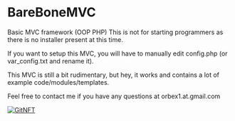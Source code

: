 BareBoneMVC
===========

Basic MVC framework (OOP PHP)
This is not for starting programmers as there is no installer present at this time.

If you want to setup this MVC, you will have to manually edit config.php (or var_config.txt and rename it).

This MVC is still a bit rudimentary, but hey, it works and contains a lot of example code/modules/templates.


Feel free to contact me if you have any questions at orbex1.at.gmail.com

[![GitNFT](https://img.shields.io/badge/%F0%9F%94%AE-Open%20in%20GitNFT-darkviolet?style=social)](https://gitnft.quine.sh/app/commits/list/repo/BareBoneMVC)
